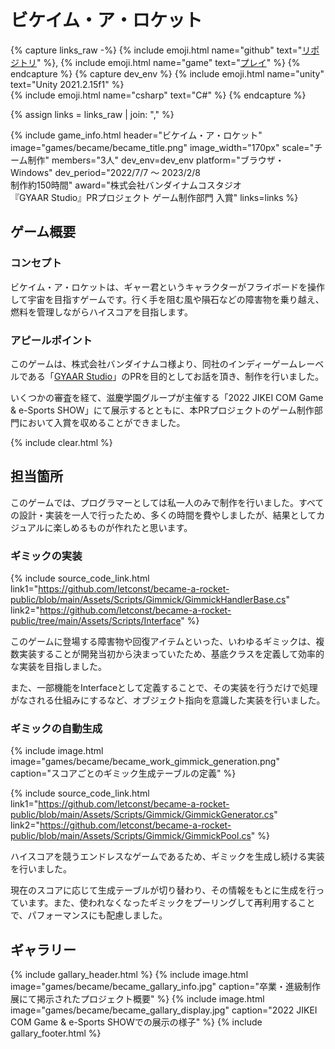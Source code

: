 # ビケイム・ア・ロケット

{% capture links_raw -%}
    {% include emoji.html name="github" text="<a href='https://github.com/letconst/became-a-rocket-public'>リポジトリ</a>" %},
    {% include emoji.html name="game" text="<a href='https://letconst.github.io/became-a-rocket/'>プレイ</a>" %}
{% endcapture %}
{% capture dev_env %}
    {% include emoji.html name="unity" text="Unity 2021.2.15f1" %}<br>
    {% include emoji.html name="csharp" text="C#" %}
{% endcapture %}

{% assign links = links_raw | join: "," %}

{% include game_info.html
    header="ビケイム・ア・ロケット"
    image="games/became/became_title.png"
    image_width="170px"
    scale="チーム制作"
    members="3人"
    dev_env=dev_env
    platform="ブラウザ・Windows"
    dev_period="2022/7/7 ～ 2023/2/8<br>制作約150時間"
    award="株式会社バンダイナムコスタジオ<br>『GYAAR Studio』PRプロジェクト ゲーム制作部門 入賞"
    links=links
%}

## ゲーム概要

### コンセプト

ビケイム・ア・ロケットは、ギャー君というキャラクターがフライボードを操作して宇宙を目指すゲームです。行く手を阻む風や隕石などの障害物を乗り越え、燃料を管理しながらハイスコアを目指します。

### アピールポイント

このゲームは、株式会社バンダイナムコ様より、同社のインディーゲームレーベルである「[GYAAR Studio](https://www.bandainamcostudios.com/gyaarstudio/)」のPRを目的としてお話を頂き、制作を行いました。

いくつかの審査を経て、滋慶学園グループが主催する「2022 JIKEI COM Game & e-Sports SHOW」にて展示するとともに、本PRプロジェクトのゲーム制作部門において入賞を収めることができました。

{% include clear.html %}

## 担当箇所

このゲームでは、プログラマーとしては私一人のみで制作を行いました。すべての設計・実装を一人で行ったため、多くの時間を費やしましたが、結果としてカジュアルに楽しめるものが作れたと思います。

<!-- TODO: もう少し項目増やす -->

### ギミックの実装

{% include source_code_link.html
    link1="https://github.com/letconst/became-a-rocket-public/blob/main/Assets/Scripts/Gimmick/GimmickHandlerBase.cs"
    link2="https://github.com/letconst/became-a-rocket-public/tree/main/Assets/Scripts/Interface"
%}

このゲームに登場する障害物や回復アイテムといった、いわゆるギミックは、複数実装することが開発当初から決まっていたため、基底クラスを定義して効率的な実装を目指しました。

また、一部機能をInterfaceとして定義することで、その実装を行うだけで処理がなされる仕組みにするなど、オブジェクト指向を意識した実装を行いました。

### ギミックの自動生成

{% include image.html image="games/became/became_work_gimmick_generation.png" caption="スコアごとのギミック生成テーブルの定義" %}

{% include source_code_link.html
    link1="https://github.com/letconst/became-a-rocket-public/blob/main/Assets/Scripts/Gimmick/GimmickGenerator.cs"
    link2="https://github.com/letconst/became-a-rocket-public/blob/main/Assets/Scripts/Gimmick/GimmickPool.cs"
%}

ハイスコアを競うエンドレスなゲームであるため、ギミックを生成し続ける実装を行いました。

現在のスコアに応じて生成テーブルが切り替わり、その情報をもとに生成を行っています。また、使われなくなったギミックをプーリングして再利用することで、パフォーマンスにも配慮しました。

## ギャラリー

{% include gallary_header.html %}
    {% include image.html image="games/became/became_gallary_info.jpg" caption="卒業・進級制作展にて掲示されたプロジェクト概要" %}
    {% include image.html image="games/became/became_gallary_display.jpg" caption="2022 JIKEI COM Game & e-Sports SHOWでの展示の様子" %}
{% include gallary_footer.html %}
